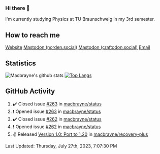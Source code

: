 ### Hi there 👋
I'm currently studying Physics at TU Braunschweig in my 3rd semester.

## How to reach me
[Website](https://florentin-schleuss.de)
<a rel="me" href="https://norden.social/@florentin">Mastodon (norden.social)</a>
<a rel="me" href="https://craftodon.social/@frodolon">Mastodon (craftodon.social)</a>
[Email](mailto:hello@macbrayne.de)

## Statistics
![Macbrayne's github stats](https://github-readme-stats.vercel.app/api?username=macbrayne&count_private=true&show_icons=true&hide_rank=true&custom_title=macbrayne's%20GitHub%20Stats)
[![Top Langs](https://github-readme-stats.vercel.app/api/top-langs/?username=macbrayne&exclude_repo=liftron&layout=compact)](https://github.com/anuraghazra/github-readme-stats)
## GitHub Activity

<!--RECENT_ACTIVITY:start-->
1. ✔️ Closed issue [#263](https://github.com/macbrayne/status/issues/263) in [macbrayne/status](https://github.com/macbrayne/status)
2. ❗️ Opened issue [#263](https://github.com/macbrayne/status/issues/263) in [macbrayne/status](https://github.com/macbrayne/status)
3. ✔️ Closed issue [#262](https://github.com/macbrayne/status/issues/262) in [macbrayne/status](https://github.com/macbrayne/status)
4. ❗️ Opened issue [#262](https://github.com/macbrayne/status/issues/262) in [macbrayne/status](https://github.com/macbrayne/status)
5. ✌️ Released [Version 1.0: Port to 1.20](https://github.com/macbrayne/recovery-plus/releases/tag/v1.0) in [macbrayne/recovery-plus](https://github.com/macbrayne/recovery-plus)
<!--RECENT_ACTIVITY:end-->

<!--RECENT_ACTIVITY:last_update-->
Last Updated: Thursday, July 27th, 2023, 7:07:30 PM
<!--RECENT_ACTIVITY:last_update_end-->


<!--
**macbrayne/macbrayne** is a ✨ _special_ ✨ repository because its `README.md` (this file) appears on your GitHub profile.

Here are some ideas to get you started:

- 🔭 I’m currently working on ...
- 🌱 I’m currently learning ...
- 👯 I’m looking to collaborate on ...
- 🤔 I’m looking for help with ...
- 💬 Ask me about ...
- 📫 How to reach me: ...
- 😄 Pronouns: ...
- ⚡ Fun fact: ...
-->

